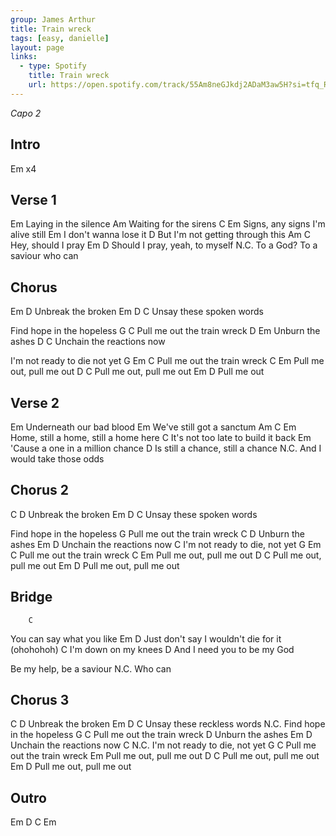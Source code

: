 ```yaml
---
group: James Arthur
title: Train wreck
tags: [easy, danielle]
layout: page
links:
  - type: Spotify
    title: Train wreck
    url: https://open.spotify.com/track/55Am8neGJkdj2ADaM3aw5H?si=tfq_RzlJREmJufMYHYq19Q
---
```


*Capo 2*

## Intro

Em x4

## Verse 1

Em
Laying in the silence
Am
Waiting for the sirens
C                     Em
Signs, any signs I'm alive still
Em
I don't wanna lose it
    D
But I'm not getting through this
Am            C
Hey, should I pray
         Em             D
Should I pray, yeah, to myself
                     N.C.
To a God? To a saviour who can

## Chorus

Em          D
Unbreak the broken
Em          D      C
Unsay these spoken words

Find hope in the hopeless
G                          C
Pull me out the train wreck
           D    Em
Unburn the ashes
        D             C
Unchain the reactions now

I'm not ready to die not yet
G               Em         C
Pull me out the train wreck
C                    Em
Pull me out, pull me out
        D    C
Pull me out, pull me out
Em           D
Pull me out

## Verse 2

Em
Underneath our bad blood
Em
We've still got a sanctum
Am            C             Em
Home, still a home, still a home here
             C
It's not too late to build it back
         Em
'Cause a one in a million chance
           D
Is still a chance, still a chance
            N.C.
And I would take those odds

## Chorus 2

C           D
Unbreak the broken
Em          D      C
Unsay these spoken words

Find hope in the hopeless
G
Pull me out the train wreck
C          D
Unburn the ashes
Em          D
Unchain the reactions now
C
I'm not ready to die, not yet
G               Em         C
Pull me out the train wreck
C                     Em
Pull me out, pull me out
        D    C
Pull me out, pull me out
        Em           D
Pull me out, pull me out

## Bridge

        C
You can say what you like
                          Em          D
Just don't say I wouldn't die for it (ohohohoh)
C
I'm down on my knees
                        D
And I need you to be my God

Be my help, be a saviour
     N.C.
Who can

## Chorus 3

C           D
Unbreak the broken
Em          D        C
Unsay these reckless words
          N.C.
Find hope in the hopeless
G                    C
Pull me out the train wreck
           D
Unburn the ashes
Em          D
Unchain the reactions now
C                     N.C.
I'm not ready to die, not yet
G                     C
Pull me out the train wreck
                     Em
Pull me out, pull me out
        D    C
Pull me out, pull me out
        Em           D
Pull me out, pull me out

## Outro

Em D C Em

